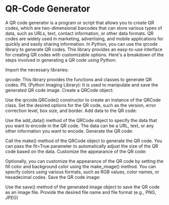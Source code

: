 # QR-Code Generator
A QR code generator is a program or script that allows you to create QR codes, which are two-dimensional barcodes that can store various types of data, such as URLs, text, contact information, or other data formats. QR codes are widely used in marketing, advertising, and mobile applications for quickly and easily sharing information.
In Python, you can use the qrcode library to generate QR codes. This library provides an easy-to-use interface for creating QR codes with customizable options. Here's a breakdown of the steps involved in generating a QR code using Python:

Import the necessary libraries:

qrcode: This library provides the functions and classes to generate QR codes.
PIL (Python Imaging Library): It is used to manipulate and save the generated QR code image.
Create a QRCode object:

Use the qrcode.QRCode() constructor to create an instance of the QRCode class.
Set the desired options for the QR code, such as the version, error correction level, box size, and border.
Add data to the QR code:

Use the add_data() method of the QRCode object to specify the data that you want to encode in the QR code.
The data can be a URL, text, or any other information you want to encode.
Generate the QR code:

Call the make() method of the QRCode object to generate the QR code.
You can pass the fit=True parameter to automatically adjust the size of the QR code based on the data.
Customize the appearance of the QR code:

Optionally, you can customize the appearance of the QR code by setting the fill color and background color using the make_image() method.
You can specify colors using various formats, such as RGB values, color names, or hexadecimal codes.
Save the QR code image:

Use the save() method of the generated image object to save the QR code as an image file.
Provide the desired file name and file format (e.g., PNG, JPEG)
